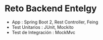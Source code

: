 # Reto Backend Entelgy

- App : Spring Boot 2, Rest Controller, Feing
- Test Unitarios : JUnit, Mockito
- Test de Integración : MockMvc
